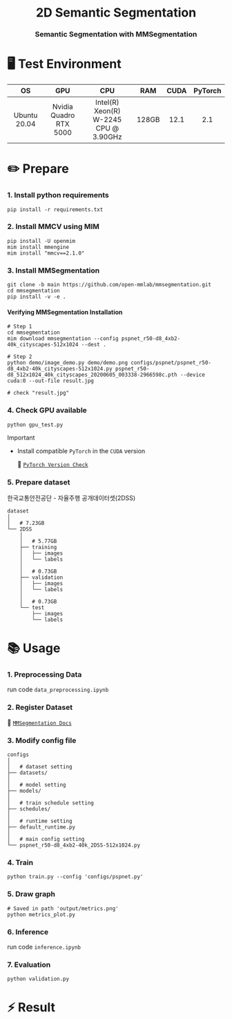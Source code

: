 <div align="center">

# 2D Semantic Segmentation

### Semantic Segmentation with MMSegmentation

</div>

# 🖥️ Test Environment
<div align="center">

|OS|GPU|CPU|RAM|CUDA|PyTorch|
|:---:|:---:|:---:|:---:|:---:|:---:|
|Ubuntu 20.04|Nvidia Quadro <br>RTX 5000|Intel(R) Xeon(R)<br> W-2245 CPU @ 3.90GHz|128GB|12.1|2.1|

</div>

# ✏️ Prepare
### 1. Install python requirements

```shell
pip install -r requirements.txt
```

### 2. Install MMCV using MIM
```shell
pip install -U openmim
mim install mmengine
mim install "mmcv==2.1.0"
```

### 3. Install MMSegmentation
```shell
git clone -b main https://github.com/open-mmlab/mmsegmentation.git
cd mmsegmentation
pip install -v -e .
```

#### Verifying MMSegmentation Installation
```shell
# Step 1
cd mmsegmentation
mim download mmsegmentation --config pspnet_r50-d8_4xb2-40k_cityscapes-512x1024 --dest .

# Step 2
python demo/image_demo.py demo/demo.png configs/pspnet/pspnet_r50-d8_4xb2-40k_cityscapes-512x1024.py pspnet_r50-d8_512x1024_40k_cityscapes_20200605_003338-2966598c.pth --device cuda:0 --out-file result.jpg

# check "result.jpg"
```

### 4. Check GPU available

```shell
python gpu_test.py
```

> [!Important]
> - Install compatible `PyTorch` in the `CUDA` version
> 
>     🚀 [`PyTorch Version Check`](https://pytorch.org/get-started/previous-versions/)

### 5. Prepare dataset
    
한국교통안전공단 - 자율주행 공개데이터셋(2DSS)

``` shell
dataset
│
│   # 7.23GB
└── 2DSS
    │
    │   # 5.77GB
    ├── training
    │   ├── images
    │   └── labels
    │
    │   # 0.73GB
    ├── validation
    │   ├── images
    │   └── labels
    │
    │   # 0.73GB
    └── test
        ├── images
        └── labels
```

# 📚 Usage
### 1. Preprocessing Data
run code `data_preprocessing.ipynb`

### 2. Register Dataset
🚀 [`MMSegmentation Docs`](https://mmsegmentation.readthedocs.io/en/latest/advanced_guides/add_datasets.html)

### 3. Modify config file
```shell
configs
│
│   # dataset setting
├── datasets/
│
│   # model setting
├── models/
│
│   # train schedule setting
├── schedules/
│
│   # runtime setting
├── default_runtime.py
│
│   # main config setting
└── pspnet_r50-d8_4xb2-40k_2DSS-512x1024.py
```

### 4. Train
```shell
python train.py --config 'configs/pspnet.py'
```

### 5. Draw graph
```shell
# Saved in path 'output/metrics.png'
python metrics_plot.py
```

### 6. Inference
run code `inference.ipynb`

### 7. Evaluation
```shell
python validation.py
```

# ⚡️ Result

